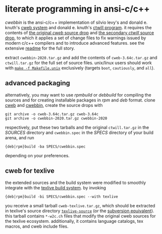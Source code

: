 # literate programming in ansi-c/c++

*cwebbin* is the ansi-c/c++ implementation of silvio levy's and donald e.
knuth's [cweb system](http://www-cs-faculty.stanford.edu/~uno/cweb.html)
and donald e. knuth's [ctwill program](ftp://ftp.cs.stanford.edu/pub/ctwill).
it requires the contents of [the original *cweb* source
drop](http://ftp.cs.stanford.edu/pub/cweb/cweb-3.64c.tar.gz) and [the secondary
*ctwill* source drop](http://ftp.cs.stanford.edu/pub/ctwill/ctwill.tar.gz), to
which it applies a set of change files to fix warnings issued by modern c/c++
compilers and to introduce advanced features. see the extensive
[readme](README.txt) for the full story.

extract `cwebbin-2020.tar.gz` and add the contents of `cweb-3.64c.tar.gz` and
`ctwill.tar.gz` for the full set of source files.  unix/linux users should work
with [`make -f Makefile.unix`](Makefile.unix) exclusively (targets `boot`,
`cautiously`, and `all`).

## advanced packaging

alternatively, you may want to use *rpmbuild* or *debbuild* for compiling the
sources and for creating installable packages in *rpm* and *deb* format. clone
[cweb](https://github.com/ascherer/cweb) and
[cwebbin](https://github.com/ascherer/cwebbin), create the source drops with
```
git archive -o cweb-3.64c.tar.gz cweb-3.64c
git archive -o cwebbin-2020.tar.gz cwebbin-2020
```
respectively, put these two tarballs and the original `ctwill.tar.gz` in the *SOURCES* directory and `cwebbin.spec` in the *SPECS*
directory of your build arena, and run
```
{deb|rpm}build -ba SPECS/cwebbin.spec
```
depending on your preferences.

## cweb for texlive

the extended sources and the build system were modified to smoothly integrate
with the [texlive build system](https://github.com/TeX-Live/texlive-source).
by invoking
```
{deb|rpm}build -bi SPECS/cwebbin.spec --with texlive
```
you receive a small tarball `cweb-texlive.tar.gz`, which should be extracted in
texlive's source directory
[`texlive-source`](https://github.com/TeX-Live/texlive-source) (or the
[subversion equivalent](https://tug.org/svn/texlive/trunk/Build/source)).
this tarball contains `*-w2c.ch` files that modify the original cweb sources
for the texlive ecosystem.  additionally, it contains language catalogs, tex
macros, and cweb include files.
